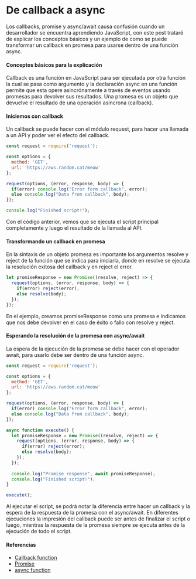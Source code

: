 # De callback a async

Los callbacks, promise y async/await causa confusión cuando un desarrollador se encuentra aprendiendo JavaScript, con este post trataré de explicar los conceptos básicos y un ejemplo de como se puede transformar un callback en promesa para usarse dentro de una función async.

#### Conceptos básicos para la explicación

Callback es una función en JavaScript para ser ejecutada por otra función la cual se pasa como argumento y la declaración async en una función permite que esta opere asincrónamente a través de eventos usando promesas para devolver sus resultados. Una promesa es un objeto que devuelve el resultado de una operación asincrona (callback).

#### Iniciemos con callback

Un callback se puede hacer con el módulo request, para hacer una llamada a un API y poder ver el efecto del callback.

```javascript
const request = require('request');

const options = {
  method: 'GET',
  url: 'https://aws.random.cat/meow'
};

request(options, (error, response, body) => {
  if(error) console.log("Error form callback", error);
  else console.log("Data from callback", body);
});

console.log("Finished script!");
```
Con el código anterior, vemos que se ejecuta el script principal completamente y luego el resultado de la llamada al API.

#### Transformando un callback en promesa

En la sintaxis de un objeto promesa es importante los argumentos resolve y reject de la función que se indica para iniciarla, donde en resolve se ejecuta la resolución exitosa del callback y en reject el error.

```javascript
let promiseResponse = new Promise((resolve, reject) => {
  request(options, (error, response, body) => {
    if(error) reject(error);
    else resolve(body);
  });
});
```

En el ejemplo, creamos promiseResponse como una promesa e indicamos que nos debe devolver en el caso de éxito o fallo con resolve y reject.

#### Esperando la resolución de la promesa con async/await

La espera de la ejecución de la promesa se debe hacer con el operador await, para usarlo debe ser dentro de una función async.

```javascript
const request = require('request');

const options = {
  method: 'GET',
  url: 'https://aws.random.cat/meow'
};

request(options, (error, response, body) => {
  if(error) console.log("Error form callback", error);
  else console.log("Data from callback", body);
});

async function execute() {
  let promiseResponse = new Promise((resolve, reject) => {
    request(options, (error, response, body) => {
      if(error) reject(error);
      else resolve(body);
    });
  });
  
  console.log("Promise response", await promiseResponse);
  console.log("Finished script!");
}

execute();
```
Al ejecutar el script, se podrá notar la diferencia entre hacer un callback y la espera de la respuesta de la promesa con el async/await. En diferentes ejecuciones la impresión del callback puede ser antes de finalizar el script o luego, mientras la respuesta de la promesa siempre se ejecuta antes de la ejecución de todo el script.

#### Referencias

* [Callback function](https://developer.mozilla.org/en-US/docs/Glossary/Callback_function)
* [Promise](https://developer.mozilla.org/en-US/docs/Web/JavaScript/Reference/Global_Objects/Promise)
* [async function](https://developer.mozilla.org/en-US/docs/Web/JavaScript/Reference/Statements/async_function)
